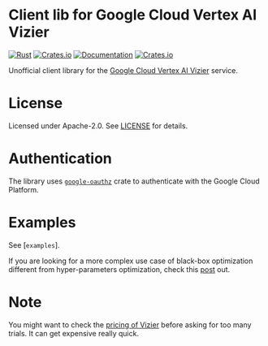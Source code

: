 # Client lib for Google Cloud Vertex AI Vizier

[![Rust](https://github.com/ssoudan/gcp-vertex-ai-vizier/actions/workflows/rust.yml/badge.svg)](https://github.com/ssoudan/gcp-vertex-ai-vizier/actions/workflows/rust.yml)
[![Crates.io](https://img.shields.io/crates/v/gcp-vertex-ai-vizier)](https://crates.io/crates/gcp-vertex-ai-vizier)
[![Documentation](https://docs.rs/gcp-vertex-ai-vizier/badge.svg)](https://docs.rs/gcp-vertex-ai-vizier)
[![Crates.io](https://img.shields.io/crates/l/gcp-vertex-ai-vizier)](LICENSE)

Unofficial client library for the [Google Cloud Vertex AI Vizier](https://cloud.google.com/vertex-ai/docs/vizier/overview)
service.

# License

Licensed under Apache-2.0. See [LICENSE](./LICENSE) for details.

# Authentication 

The library uses [`google-oauthz`](https://crates.io/crates/google-authz) crate to authenticate with the Google Cloud Platform.

# Examples

See [`examples`].

If you are looking for a more complex use case of black-box optimization different from 
hyper-parameters optimization, check this [post](https://cloud.google.com/blog/products/ai-machine-learning/optimize-your-applications-using-google-vertex-ai-vizier) out.

# Note

You might want to check the [pricing of Vizier](https://cloud.google.com/vertex-ai/pricing#vizier) before asking for too many trials.
It can get expensive really quick.
